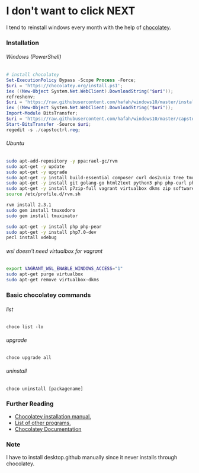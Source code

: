 
# I don't want to click NEXT

I tend to reinstall windows every month with the help of [chocolatey](https://chocolatey.org/).

### Installation

###### Windows (PowerShell)
```powershell
# install chocolatey
Set-ExecutionPolicy Bypass -Scope Process -Force; 
$uri = 'https://chocolatey.org/install.ps1';
iex ((New-Object System.Net.WebClient).DownloadString("$uri"));
refreshenv;
$uri = 'https://raw.githubusercontent.com/hafah/windows10/master/install.ps1';
iex ((New-Object System.Net.WebClient).DownloadString("$uri"));
Import-Module BitsTransfer;
$uri = 'https://raw.githubusercontent.com/hafah/windows10/master/capstoctrl.reg';
Start-BitsTransfer -Source $uri;
regedit -s ./capstoctrl.reg;
```


###### Ubuntu

```sh
sudo apt-add-repository -y ppa:rael-gc/rvm
sudo apt-get -y update
sudo apt-get -y upgrade
sudo apt-get -y install build-essential composer curl dos2unix tree tmux wget zip vagrant fish-common nodejs silversearcher-ag 
sudo apt-get -y install git golang-go html2text python3 php php-curl php-ext-dom php-mbstring python-minimal python-software-properties 
sudo apt-get -y install p7zip-full vagrant virtualbox dkms zip software-properties-common rvm exuberant-ctags fdclone
source /etc/profile.d/rvm.sh

rvm install 2.3.1
sudo gem install tmuxodoro
sudo gem install tmuxinator

sudo apt-get -y install php php-pear
sudo apt-get -y install php7.0-dev
pecl install xdebug
```

###### wsl doesn't need virtualbox for vagrant

```sh
export VAGRANT_WSL_ENABLE_WINDOWS_ACCESS="1"
sudo apt-get purge virtualbox
sudo apt-get remove virtualbox-dkms
```

### Basic chocolatey commands

###### list

`choco list -lo`


###### upgrade

`choco upgrade all`

###### uninstall

`choco uninstall [packagename]`

### Further Reading

* [Chocolatey installation manual.](https://chocolatey.org/install)
* [List of other programs.](https://chocolatey.org/packages)
* [Chocolatey Documentation](https://chocolatey.org/docs)

### Note
I have to install desktop.github manually since it never installs through chocolatey.
